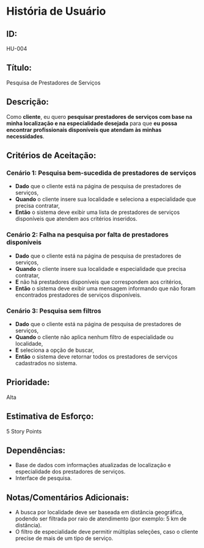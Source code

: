 # **História de Usuário**

## **ID:**  
HU-004

## **Título:**  
Pesquisa de Prestadores de Serviços

## **Descrição:**  
Como **cliente**, eu quero **pesquisar prestadores de serviços com base na minha localização e na especialidade desejada** para que **eu possa encontrar profissionais disponíveis que atendam às minhas necessidades**.

## **Critérios de Aceitação:**

### Cenário 1: Pesquisa bem-sucedida de prestadores de serviços
- **Dado** que o cliente está na página de pesquisa de prestadores de serviços,
- **Quando** o cliente insere sua localidade e seleciona a especialidade que precisa contratar,
- **Então** o sistema deve exibir uma lista de prestadores de serviços disponíveis que atendem aos critérios inseridos. 

### Cenário 2: Falha na pesquisa por falta de prestadores disponíveis
- **Dado** que o cliente está na página de pesquisa de prestadores de serviços,
- **Quando** o cliente insere sua localidade e especialidade que precisa contratar,
- **E** não há prestadores disponíveis que correspondem aos critérios,
- **Então** o sistema deve exibir uma mensagem informando que não foram encontrados prestadores de serviços disponíveis.

### Cenário 3: Pesquisa sem filtros
- **Dado** que o cliente está na página de pesquisa de prestadores de serviços,
- **Quando** o cliente não aplica nenhum filtro de especialidade ou localidade,
- **E** seleciona a opção de buscar,
- **Então** o  sistema deve retornar todos os prestadores de serviços cadastrados no sistema.

## **Prioridade:**  
Alta

## **Estimativa de Esforço:**  
5 Story Points

## **Dependências:**  
- Base de dados com informações atualizadas de localização e especialidade dos prestadores de serviços.
- Interface de pesquisa.

## **Notas/Comentários Adicionais:**
- A busca por localidade deve ser baseada em distância geográfica, podendo ser filtrada por raio de atendimento (por exemplo: 5 km de distância).
- O filtro de especialidade deve permitir múltiplas seleções, caso o cliente precise de mais de um tipo de serviço.
